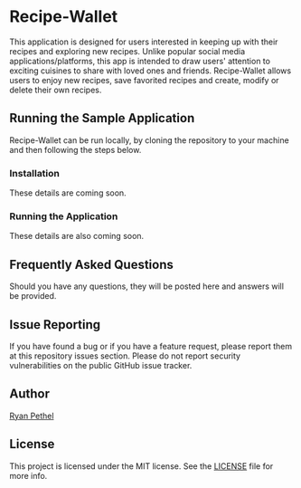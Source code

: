 # Recipe-Wallet

This application is designed for users interested in keeping up with their recipes and exploring new recipes. Unlike popular social media applications/platforms, this app is intended to draw users' attention to exciting cuisines to share with loved ones and friends. Recipe-Wallet allows users to enjoy new recipes, save favorited recipes and create, modify or delete their own recipes.

## Running the Sample Application

Recipe-Wallet can be run locally, by cloning the repository to your machine and then following the steps below.

### Installation

These details are coming soon. 

### Running the Application

These details are also coming soon.

## Frequently Asked Questions

Should you have any questions, they will be posted here and answers will be provided.

## Issue Reporting

If you have found a bug or if you have a feature request, please report them at this repository issues section. Please do not report security vulnerabilities on the public GitHub issue tracker.

## Author

[Ryan Pethel](arpethel.com)

## License

This project is licensed under the MIT license. See the [LICENSE](LICENSE.txt) file for more info.
